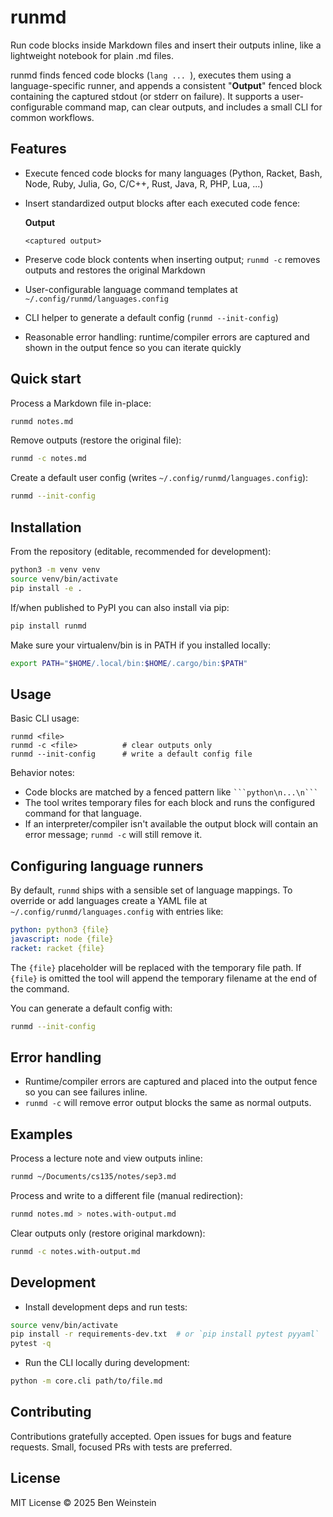 # runmd

Run code blocks inside Markdown files and insert their outputs inline, like a lightweight notebook for plain .md files.

runmd finds fenced code blocks (```lang ... ```), executes them using a language-specific runner, and appends a consistent
"**Output**" fenced block containing the captured stdout (or stderr on failure). It supports a user-configurable command map,
can clear outputs, and includes a small CLI for common workflows.

## Features

- Execute fenced code blocks for many languages (Python, Racket, Bash, Node, Ruby, Julia, Go, C/C++, Rust, Java, R, PHP, Lua, ...)
- Insert standardized output blocks after each executed code fence:

  **Output**
  ```
  <captured output>
  ```
- Preserve code block contents when inserting output; `runmd -c` removes outputs and restores the original Markdown
 - User-configurable language command templates at `~/.config/runmd/languages.config`
- CLI helper to generate a default config (`runmd --init-config`)
- Reasonable error handling: runtime/compiler errors are captured and shown in the output fence so you can iterate quickly

## Quick start

Process a Markdown file in-place:

```bash
runmd notes.md
```

Remove outputs (restore the original file):

```bash
runmd -c notes.md
```

Create a default user config (writes `~/.config/runmd/languages.config`):

```bash
runmd --init-config
```

## Installation

From the repository (editable, recommended for development):

```bash
python3 -m venv venv
source venv/bin/activate
pip install -e .
```

If/when published to PyPI you can also install via pip:

```bash
pip install runmd
```

Make sure your virtualenv/bin is in PATH if you installed locally:

```bash
export PATH="$HOME/.local/bin:$HOME/.cargo/bin:$PATH"
```

## Usage

Basic CLI usage:

```text
runmd <file>
runmd -c <file>          # clear outputs only
runmd --init-config      # write a default config file
```

Behavior notes:
- Code blocks are matched by a fenced pattern like ````` ```python\n...\n``` `````
- The tool writes temporary files for each block and runs the configured command for that language.
- If an interpreter/compiler isn't available the output block will contain an error message; `runmd -c` will still remove it.

## Configuring language runners

By default, `runmd` ships with a sensible set of language mappings. To override or add languages create a YAML file at
`~/.config/runmd/languages.config` with entries like:

```yaml
python: python3 {file}
javascript: node {file}
racket: racket {file}
```

The `{file}` placeholder will be replaced with the temporary file path. If `{file}` is omitted the tool will append the
temporary filename at the end of the command.

You can generate a default config with:

```bash
runmd --init-config
```

## Error handling

- Runtime/compiler errors are captured and placed into the output fence so you can see failures inline.
- `runmd -c` will remove error output blocks the same as normal outputs.

## Examples

Process a lecture note and view outputs inline:

```bash
runmd ~/Documents/cs135/notes/sep3.md
```

Process and write to a different file (manual redirection):

```bash
runmd notes.md > notes.with-output.md
```

Clear outputs only (restore original markdown):

```bash
runmd -c notes.with-output.md
```

## Development

- Install development deps and run tests:

```bash
source venv/bin/activate
pip install -r requirements-dev.txt  # or `pip install pytest pyyaml`
pytest -q
```

- Run the CLI locally during development:

```bash
python -m core.cli path/to/file.md
```

## Contributing

Contributions gratefully accepted. Open issues for bugs and feature requests. Small, focused PRs with tests are preferred.

## License

MIT License © 2025 Ben Weinstein
